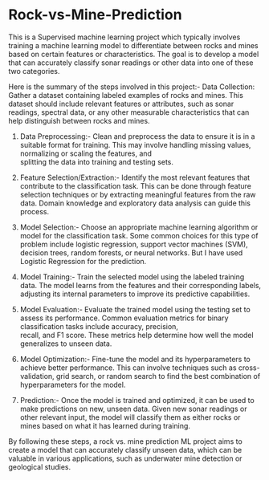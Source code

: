 # Rock-vs-Mine-Prediction
This is a Supervised machine learning project which typically involves training a machine learning model to differentiate between rocks and mines based on certain features or characteristics. The goal is to develop a model that can accurately classify sonar readings or other data into one of these two categories.

Here is the summary of the steps involved in this project:-
Data Collection: Gather a dataset containing labeled examples of rocks and mines. This dataset should include relevant features or attributes, such as sonar readings, spectral data, or any other measurable characteristics that can help distinguish between rocks and mines.

1) Data Preprocessing:-
   Clean and preprocess the data to ensure it is in a suitable format for training. This may involve handling missing values, normalizing or scaling the features, and     
   splitting the data into training and testing sets.

2) Feature Selection/Extraction:-
   Identify the most relevant features that contribute to the classification task. This can be done through feature selection techniques or by extracting meaningful 
   features from the raw data. Domain knowledge and exploratory data analysis can guide this process.

3) Model Selection:-
   Choose an appropriate machine learning algorithm or model for the classification task. Some common choices for this type of problem include logistic regression, support 
   vector machines (SVM), decision trees, random forests, or neural networks. But I have used Logistic Regression for the prediction.

5) Model Training:-
   Train the selected model using the labeled training data. The model learns from the features and their corresponding labels, adjusting its internal parameters to improve 
   its predictive capabilities.

7) Model Evaluation:-
   Evaluate the trained model using the testing set to assess its performance. Common evaluation metrics for binary classification tasks include accuracy, precision,   
   recall, and F1 score. These metrics help determine how well the model generalizes to unseen data.

9) Model Optimization:-
   Fine-tune the model and its hyperparameters to achieve better performance. This can involve techniques such as cross-validation, grid search, or random search to find 
   the best combination of hyperparameters for the model.

11) Prediction:-
    Once the model is trained and optimized, it can be used to make predictions on new, unseen data. Given new sonar readings or other relevant input, the model will 
    classify them as either rocks or mines based on what it has learned during training.


By following these steps, a rock vs. mine prediction ML project aims to create a model that can accurately classify unseen data, which can be valuable in various applications, such as underwater mine detection or geological studies.






